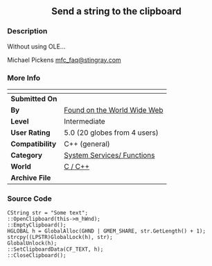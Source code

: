 ﻿<div align="center">

## Send a string to the clipboard


</div>

### Description

Without using OLE...

Michael Pickens mfc_faq@stingray.com
 
### More Info
 


<span>             |<span>
---                |---
**Submitted On**   |
**By**             |[Found on the World Wide Web](https://github.com/Planet-Source-Code/PSCIndex/blob/master/ByAuthor/found-on-the-world-wide-web.md)
**Level**          |Intermediate
**User Rating**    |5.0 (20 globes from 4 users)
**Compatibility**  |C\+\+ \(general\)
**Category**       |[System Services/ Functions](https://github.com/Planet-Source-Code/PSCIndex/blob/master/ByCategory/system-services-functions__3-23.md)
**World**          |[C / C\+\+](https://github.com/Planet-Source-Code/PSCIndex/blob/master/ByWorld/c-c.md)
**Archive File**   |[](https://github.com/Planet-Source-Code/found-on-the-world-wide-web-send-a-string-to-the-clipboard__3-132/archive/master.zip)





### Source Code

```
CString str = "Some text";
::OpenClipboard(this->m_hWnd);
::EmptyClipboard();
HGLOBAL h = GlobalAlloc(GHND | GMEM_SHARE, str.GetLength() + 1);
strcpy((LPSTR)GlobalLock(h), str);
GlobalUnlock(h);
::SetClipboardData(CF_TEXT, h);
::CloseClipboard();
```

